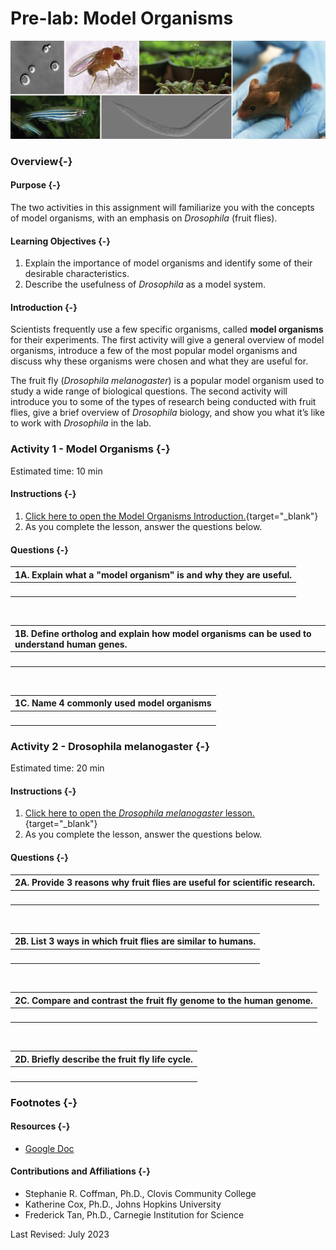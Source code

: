 # Pre-lab: Model Organisms



![(\#fig:unnamed-chunk-2)Max Westby. Some of the most important genetic model organisms in use today. Clockwise from top left: yeast, fruit fly, arabidopsis, mouse, roundworm, zebrafish. http://cubocube.com/dashboard.php?a=1179&b=1228&c=103 License: [CC ANS 2.5](https://creativecommons.org/licenses/by-nc-sa/2.5/)](assets/model_org_intro/model_organism_collage.jpeg)

### Overview{-}

#### Purpose {-}

The two activities in this assignment will familiarize you with the concepts of model organisms, with an emphasis on *Drosophila* (fruit flies).

#### Learning Objectives {-}

1. Explain the importance of model organisms and identify some of their desirable characteristics. 
1. Describe the usefulness of *Drosophila* as a model system.

#### Introduction {-}

Scientists frequently use a few specific organisms, called **model organisms** for their experiments. The first activity will give a general overview of model organisms, introduce a few of the most popular model organisms and discuss why these organisms were chosen and what they are useful for.

The fruit fly (*Drosophila melanogaster*) is a popular model organism used to study a wide range of biological questions. The second activity will introduce you to some of the types of research being conducted with fruit flies, give a brief overview of *Drosophila* biology, and show you what it’s like to work with *Drosophila* in the lab.

### **Activity 1** - Model Organisms {-}

Estimated time: 10 min

#### Instructions {-}

1. [Click here to open the Model Organisms Introduction.](https://www.c-moor.org/module-model-org-db/model-org-intro.html){target="_blank"}
1. As you complete the lesson, answer the questions below.

#### Questions {-}

| 1A. Explain what a "model organism" is and why they are useful. |
|:-|
| <br> |

<br>

| 1B. Define ortholog and explain how model organisms can be used to understand human genes.
|:-|
| <br> |

<br>

| 1C. Name 4 commonly used model organisms |
|:-|
| <br> |

### **Activity 2** - Drosophila melanogaster {-}

Estimated time: 20 min

#### Instructions {-}

1. [Click here to open the *Drosophila melanogaster* lesson.](https://www.c-moor.org/module-model-org-db/model-org-drosophila.html){target="_blank"}
1. As you complete the lesson, answer the questions below.

#### Questions {-}

| 2A. Provide 3 reasons why fruit flies are useful for scientific research. |
|:-|
| <br> |

<br>

| 2B. List 3 ways in which fruit flies are similar to humans. |
|:-|
| <br> |

<br>

| 2C. Compare and contrast the fruit fly genome to the human genome. |
|:-|
| <br> |

<br>

| 2D. Briefly describe the fruit fly life cycle. |
|:-|
| <br> |

### Footnotes {-}

#### Resources {-}

- [Google Doc](https://docs.google.com/document/d/1vFhm2XLMO9vjMDNT6CxZJ4VJuinw0BEo)

#### Contributions and Affiliations {-}

- Stephanie R. Coffman, Ph.D., Clovis Community College
- Katherine Cox, Ph.D., Johns Hopkins University
- Frederick Tan, Ph.D., Carnegie Institution for Science

Last Revised: July 2023
